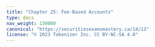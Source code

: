 ```yaml
---
title: "Chapter 25: Fee-Based Accounts"
type: docs
nav_weight: 130000
canonical: "https://securitiesexamsmastery.ca/14/13"
license: "© 2023 Tokenizer Inc. CC BY-NC-SA 4.0"
---
```


